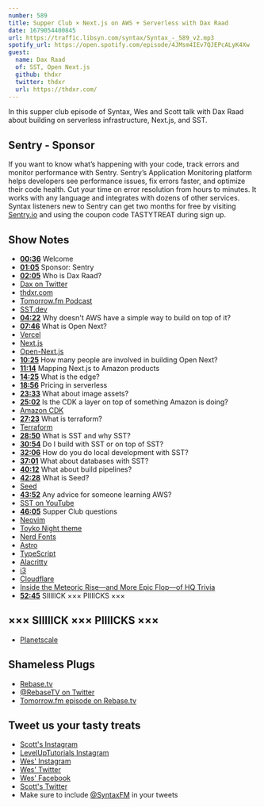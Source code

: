 ```yaml
---
number: 589
title: Supper Club × Next.js on AWS + Serverless with Dax Raad
date: 1679054400845
url: https://traffic.libsyn.com/syntax/Syntax_-_589_v2.mp3
spotify_url: https://open.spotify.com/episode/4JMsm4IEv7QJEPcALyK4Xw
guest:
  name: Dax Raad
  of: SST, Open Next.js
  github: thdxr
  twitter: thdxr
  url: https://thdxr.com/
---
```


In this supper club episode of Syntax, Wes and Scott talk with Dax Raad about building on serverless infrastructure, Next.js, and SST.

## Sentry - Sponsor

If you want to know what’s happening with your code, track errors and monitor performance with Sentry. Sentry’s Application Monitoring platform helps developers see performance issues, fix errors faster, and optimize their code health. Cut your time on error resolution from hours to minutes. It works with any language and integrates with dozens of other services. Syntax listeners new to Sentry can get two months for free by visiting [Sentry.io](https://sentry.io) and using the coupon code TASTYTREAT during sign up.

## Show Notes

- **[00:36](#t=00:36)** Welcome
- **[01:05](#t=01:05)** Sponsor: Sentry
- **[02:05](#t=02:05)** Who is Dax Raad?
- [Dax on Twitter](https://twitter.com/thdxr)
- [thdxr.com](https://thdxr.com)
- [Tomorrow.fm Podcast](https://tomorrow.fm)
- [SST.dev](https://sst.dev)
- **[04:22](#t=04:22)** Why doesn't AWS have a simple way to build on top of it?
- **[07:46](#t=07:46)** What is Open Next?
- [Vercel](https://vercel.com)
- [Next.js](https://nextjs.org)
- [Open-Next.js](https://open-next.js.org/)
- **[10:25](#t=10:25)** How many people are involved in building Open Next?
- **[11:14](#t=11:14)** Mapping Next.js to Amazon products
- **[14:25](#t=14:25)** What is the edge?
- **[18:56](#t=18:56)** Pricing in serverless
- **[23:33](#t=23:33)** What about image assets?
- **[25:02](#t=25:02)** Is the CDK a layer on top of something Amazon is doing?
- [Amazon CDK](https://aws.amazon.com/cdk/)
- **[27:23](#t=27:23)** What is terraform?
- [Terraform](https://developer.hashicorp.com/terraform/intro)
- **[28:50](#t=28:50)** What is SST and why SST?
- **[30:54](#t=30:54)** Do I build with SST or on top of SST?
- **[32:06](#t=32:06)** How do you do local development with SST?
- **[37:01](#t=37:01)** What about databases with SST?
- **[40:12](#t=40:12)** What about build pipelines?
- **[42:28](#t=42:28)** What is Seed?
- [Seed](https://seed.run)
- **[43:52](#t=43:52)** Any advice for someone learning AWS?
- [SST on YouTube](https://www.youtube.com/@sst-dev)
- **[46:05](#t=46:05)** Supper Club questions
- [Neovim](https://neovim.io)
- [Toyko Night theme](https://github.com/folke/tokyonight.nvim)
- [Nerd Fonts](https://www.nerdfonts.com/font-downloads)
- [Astro](https://astro.build)
- [TypeScript](https://www.typescriptlang.org)
- [Alacritty](https://alacritty.org)
- [i3](https://i3wm.org)
- [Cloudflare](https://www.cloudflare.com/)
- [Inside the Meteoric Rise—and More Epic Flop—of HQ Trivia](https://www.thedailybeast.com/inside-hq-trivias-meteoric-rise-and-more-epic-flop)
- **[52:45](#t=52:45)** SIIIIICK ××× PIIIICKS ×××

## ××× SIIIIICK ××× PIIIICKS ×××

- [Planetscale](https://planetscale.com)

## Shameless Plugs

- [Rebase.tv](https://rebase.tv)
- [@RebaseTV on Twitter](https://twitter.com/rebasetv)
- [Tomorrow.fm episode on Rebase.tv](https://tomorrow.fm/10)

## Tweet us your tasty treats

- [Scott's Instagram](https://www.instagram.com/stolinski/)
- [LevelUpTutorials Instagram](https://www.instagram.com/LevelUpTutorials/)
- [Wes' Instagram](https://www.instagram.com/wesbos/)
- [Wes' Twitter](https://twitter.com/wesbos)
- [Wes' Facebook](https://www.facebook.com/wesbos.developer)
- [Scott's Twitter](https://twitter.com/stolinski)
- Make sure to include [@SyntaxFM](https://twitter.com/SyntaxFM) in your tweets
